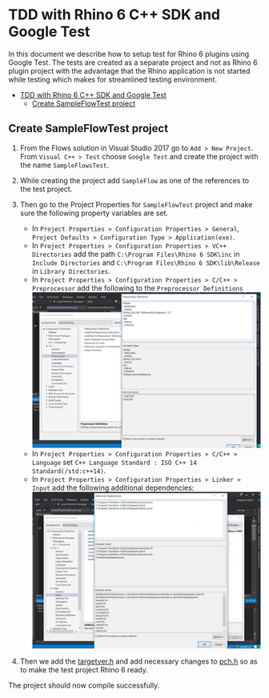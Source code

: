 # TDD with Rhino 6 C++ SDK and Google Test

In this document we describe how to setup test for Rhino 6 plugins using Google Test. The tests are created as a separate project and not as Rhino 6 plugin project with the advantage that the Rhino application is not started while testing which makes for streamlined testing environment.

- [TDD with Rhino 6 C++ SDK and Google Test](#tdd-with-rhino-6-c-sdk-and-google-test)
    - [Create SampleFlowTest project](#create-sampleflowtest-project)

## Create SampleFlowTest project

1. From the Flows solution in Visual Studio 2017 go to `Add > New Project`. From `Visual C++ > Test` choose `Google Test` and create the project with the name `SampleFlowsTest`.

2. While creating the project add `SampleFlow` as one of the references to the test project.

3. Then go to the Project Properties for `SampleFlowTest` project and make sure the following property variables are set.
   - In `Project Properties > Configuration Properties > General`, `Project Defaults > Configuration Type > Application(exe)`.
   - In `Project Properties > Configuration Properties > VC++ Directories` add the path `C:\Program Files\Rhino 6 SDK\inc` in `Include Directories` and `C:\Program Files\Rhino 6 SDK\lib\Release` in `Library Directories`.
   - In `Project Properties > Configuration Properties > C/C++ > Preprocessor` add the following to the `Preprocessor Definitions` ![PreprocessorDefinitions.png](images/unittest/PreprocessorDefinitions.png)
   - In `Project Properties > Configuration Properties > C/C++ > Language` set `C++ Language Standard : ISO C++ 14 Standard(/std:c++14)`.
   - In `Project Properties > Configuration Properties > Linker > Input` add the following additional dependencies: ![AdditionalDependencies.png](images/unittest/AdditionalDependencies.png)
  
4. Then we add the [targetver.h](../SampleFlowTest/targetver.h) and add necessary changes to [pch.h](../SampleFlowTest/pch.h) so as to make the test project Rhino 6 ready.

The project should now compile successfully.